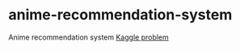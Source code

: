 # anime-recommendation-system
Anime recommendation system
[Kaggle problem](https://www.kaggle.com/CooperUnion/anime-recommendations-database)
